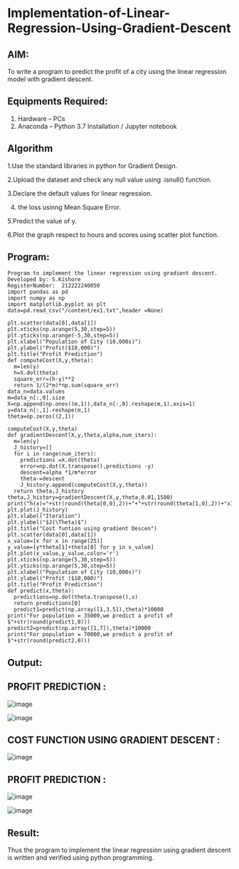 # Implementation-of-Linear-Regression-Using-Gradient-Descent

## AIM:
To write a program to predict the profit of a city using the linear regression model with gradient descent.

## Equipments Required:
1. Hardware – PCs
2. Anaconda – Python 3.7 Installation / Jupyter notebook

## Algorithm
1.Use the standard libraries in python for Gradient Design.

2.Upload the dataset and check any null value using .isnull() function.

3.Declare the default values for linear regression.

4. the loss usinng Mean Square Error.

5.Predict the value of y.

6.Plot the graph respect to hours and scores using scatter plot function.

## Program:
```
Program to implement the linear regression using gradient descent.
Developed by: S.Kishore
RegisterNumber:  212222240050
import pandas as pd
import numpy as np
import matplotlib.pyplot as plt
data=pd.read_csv("/content/ex1.txt",header =None)

plt.scatter(data[0],data[1])
plt.xticks(np.arange(5,30,step=5))
plt.yticks(np.arange(-5,30,step=5))
plt.xlabel("Population of City (10,000s)")
plt.ylabel("Profit($10,000)")
plt.title("Profit Prediction")
def computeCost(X,y,theta):
  m=len(y)
  h=X.dot(theta)
  square_err=(h-y)**2
  return 1/(2*m)*np.sum(square_err)
data_n=data.values
m=data_n[:,0].size
X=np.append(np.ones((m,1)),data_n[:,0].reshape(m,1),axis=1)
y=data_n[:,1].reshape(m,1)
theta=np.zeros((2,1))

computeCost(X,y,theta)
def gradientDescent(X,y,theta,alpha,num_iters):
  m=len(y)
  J_history=[]
  for i in range(num_iters):
    predictions =X.dot(theta)
    error=np.dot(X.transpose(),predictions -y)
    descent=alpha *1/m*error
    theta-=descent
    J_history.append(computeCost(X,y,theta))
  return theta,J_history
theta,J_history=gradientDescent(X,y,theta,0.01,1500)
print("h(x)="+str(round(theta[0,0],2))+"+"+str(round(theta[1,0],2))+"x1")
plt.plot(J_history)
plt.xlabel("Iteration")
plt.ylabel("$J(\Theta)$")
plt.title("Cost funtion using gradient Descen")
plt.scatter(data[0],data[1])
x_value=[x for x in range(25)]
y_value=[y*theta[1]+theta[0] for y in x_value]
plt.plot(x_value,y_value,color='r')
plt.xticks(np.arange(5,30,step=5))
plt.yticks(np.arange(5,30,step=5))
plt.xlabel("Population of City (10,000s)")
plt.ylabel("Profit ($10,000)")
plt.title("Profit Prediction")
def predict(x,theta):
  predictions=np.dot(theta.transpose(),x)
  return predictions[0]
  predict1=predict(np.array([1,3.5]),theta)*10000
print("For population = 35000,we predict a profit of $"+str(round(predict1,0)))
predict2=predict(np.array([1,7]),theta)*10000
print("For population = 70000,we predict a profit of $"+str(round(predict2,0)))
```


## Output:
## PROFIT PREDICTION :

![image](https://github.com/Kishore2o/Implementation-of-Linear-Regression-Using-Gradient-Descent/assets/118679883/bf314680-7f1b-4ffd-8e08-e18e30349a2d)

![image](https://github.com/Kishore2o/Implementation-of-Linear-Regression-Using-Gradient-Descent/assets/118679883/74153560-b466-4312-a27a-c439931a73a1)

## COST FUNCTION USING GRADIENT DESCENT :

![image](https://github.com/Kishore2o/Implementation-of-Linear-Regression-Using-Gradient-Descent/assets/118679883/dc022ab8-ae4d-4cdb-bf75-1f2d7612f720)

## PROFIT PREDICTION :

![image](https://github.com/Kishore2o/Implementation-of-Linear-Regression-Using-Gradient-Descent/assets/118679883/1dc82514-61a4-4de0-98b0-d27773e52654)

![image](https://github.com/Kishore2o/Implementation-of-Linear-Regression-Using-Gradient-Descent/assets/118679883/c181a8a3-9b74-457a-b506-d716ff940876)

## Result:
Thus the program to implement the linear regression using gradient descent is written and verified using python programming.
